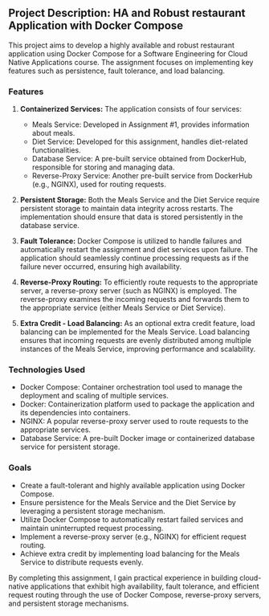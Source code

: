 ## Project Description: HA and Robust restaurant Application with Docker Compose

This project aims to develop a highly available and robust restaurant application using Docker Compose for a Software Engineering for Cloud Native Applications course. The assignment focuses on implementing key features such as persistence, fault tolerance, and load balancing.

### Features
1. **Containerized Services:** The application consists of four services:
   - Meals Service: Developed in Assignment #1, provides information about meals.
   - Diet Service: Developed for this assignment, handles diet-related functionalities.
   - Database Service: A pre-built service obtained from DockerHub, responsible for storing and managing data.
   - Reverse-Proxy Service: Another pre-built service from DockerHub (e.g., NGINX), used for routing requests.

2. **Persistent Storage:** Both the Meals Service and the Diet Service require persistent storage to maintain data integrity across restarts. The implementation should ensure that data is stored persistently in the database service.

3. **Fault Tolerance:** Docker Compose is utilized to handle failures and automatically restart the assignment and diet services upon failure. The application should seamlessly continue processing requests as if the failure never occurred, ensuring high availability.

4. **Reverse-Proxy Routing:** To efficiently route requests to the appropriate server, a reverse-proxy server (such as NGINX) is employed. The reverse-proxy examines the incoming requests and forwards them to the appropriate service (either Meals Service or Diet Service).

5. **Extra Credit - Load Balancing:** As an optional extra credit feature, load balancing can be implemented for the Meals Service. Load balancing ensures that incoming requests are evenly distributed among multiple instances of the Meals Service, improving performance and scalability.

### Technologies Used
- Docker Compose: Container orchestration tool used to manage the deployment and scaling of multiple services.
- Docker: Containerization platform used to package the application and its dependencies into containers.
- NGINX: A popular reverse-proxy server used to route requests to the appropriate services.
- Database Service: A pre-built Docker image or containerized database service for persistent storage.

### Goals
- Create a fault-tolerant and highly available application using Docker Compose.
- Ensure persistence for the Meals Service and the Diet Service by leveraging a persistent storage mechanism.
- Utilize Docker Compose to automatically restart failed services and maintain uninterrupted request processing.
- Implement a reverse-proxy server (e.g., NGINX) for efficient request routing.
- Achieve extra credit by implementing load balancing for the Meals Service to distribute requests evenly.

By completing this assignment, I gain practical experience in building cloud-native applications that exhibit high availability, fault tolerance, and efficient request routing through the use of Docker Compose, reverse-proxy servers, and persistent storage mechanisms.
